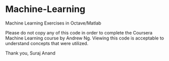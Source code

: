 # Machine-Learning
Machine Learning Exercises in Octave/Matlab 

Please do not copy any of this code in order to complete the Coursera Machine Learning course by Andrew Ng.
Viewing this code is acceptable to understand concepts that were utilized.

Thank you,
Suraj Anand
